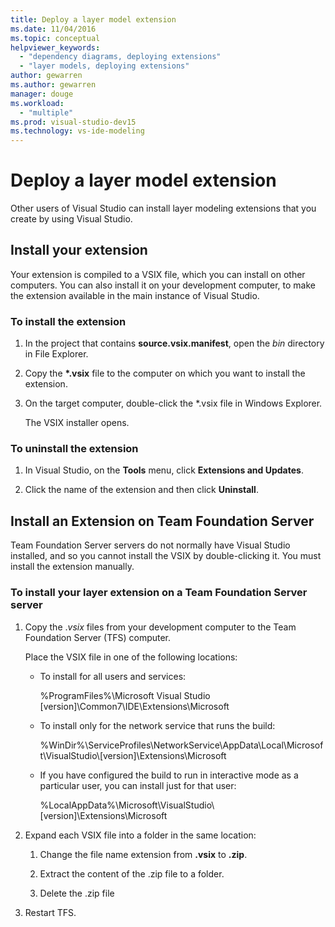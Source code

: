 ```yaml
---
title: Deploy a layer model extension
ms.date: 11/04/2016
ms.topic: conceptual
helpviewer_keywords:
  - "dependency diagrams, deploying extensions"
  - "layer models, deploying extensions"
author: gewarren
ms.author: gewarren
manager: douge
ms.workload:
  - "multiple"
ms.prod: visual-studio-dev15
ms.technology: vs-ide-modeling
---
```

# Deploy a layer model extension

Other users of Visual Studio can install layer modeling extensions that you create by using Visual Studio.

## Install your extension

Your extension is compiled to a VSIX file, which you can install on other computers. You can also install it on your development computer, to make the extension available in the main instance of Visual Studio.

### To install the extension

1. In the project that contains **source.vsix.manifest**, open the *bin* directory in File Explorer.

2. Copy the **\*.vsix** file to the computer on which you want to install the extension.

3. On the target computer, double-click the *.vsix file in Windows Explorer.

    The VSIX installer opens.

### To uninstall the extension

1.  In Visual Studio, on the **Tools** menu, click **Extensions and Updates**.

2.  Click the name of the extension and then click **Uninstall**.

## Install an Extension on Team Foundation Server

Team Foundation Server servers do not normally have Visual Studio installed, and so you cannot install the VSIX by double-clicking it. You must install the extension manually.

### To install your layer extension on a Team Foundation Server server

1.  Copy the .*vsix* files from your development computer to the Team Foundation Server (TFS) computer.

     Place the VSIX file in one of the following locations:

    -   To install for all users and services:

         %ProgramFiles%\Microsoft Visual Studio [version]\Common7\IDE\Extensions\Microsoft

    -   To install only for the network service that runs the build:

         %WinDir%\ServiceProfiles\NetworkService\AppData\Local\Microsoft\VisualStudio\\[version]\Extensions\Microsoft

    -   If you have configured the build to run in interactive mode as a particular user, you can install just for that user:

         %LocalAppData%\Microsoft\VisualStudio\\[version]\Extensions\Microsoft

2.  Expand each VSIX file into a folder in the same location:

    1.  Change the file name extension from **.vsix** to **.zip**.

    2.  Extract the content of the .zip file to a folder.

    3.  Delete the .zip file

3.  Restart TFS.
